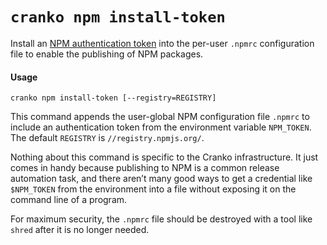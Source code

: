 # `cranko npm install-token`

Install an [NPM authentication token][npm-token] into the per-user `.npmrc`
configuration file to enable the publishing of NPM packages.

[npm-token]: https://docs.npmjs.com/about-authentication-tokens

#### Usage

```
cranko npm install-token [--registry=REGISTRY]
```

This command appends the user-global NPM configuration file `.npmrc` to include
an authentication token from the environment variable `NPM_TOKEN`. The default
`REGISTRY` is `//registry.npmjs.org/`.

Nothing about this command is specific to the Cranko infrastructure. It just
comes in handy because publishing to NPM is a common release automation task,
and there aren’t many good ways to get a credential like `$NPM_TOKEN` from the
environment into a file without exposing it on the command line of a program.

For maximum security, the `.npmrc` file should be destroyed with a tool like
`shred` after it is no longer needed.
